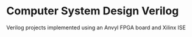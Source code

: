 # Computer System Design Verilog
 Verilog projects implemented using an Anvyl FPGA board and Xilinx ISE
